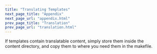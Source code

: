```yaml
---
title: "Translating Templates"
next_page_title: "Appendix"
next_page_url: "appendix.html"
prev_page_title: "Translation"
prev_page_url: "translation.html"
---
```



If templates contain translatable content, simply store them inside the content directory, and copy them to where you need them in the makefile.